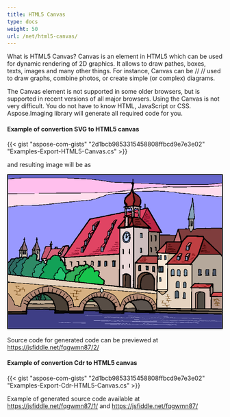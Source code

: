 ```yaml
---
title: HTML5 Canvas
type: docs
weight: 50
url: /net/html5-canvas/
---
```


What is HTML5 Canvas?
Canvas is an element in HTML5 which can be used for dynamic rendering of 2D graphics. It allows to draw pathes, boxes, texts,
images and many other things. For instance, Canvas can be // // used to draw graphs, combine photos, or create simple (or complex) diagrams.

The Canvas element is not supported in some older browsers, but is supported in recent versions of all major browsers.
Using the Canvas is not very difficult. You do not have to know HTML, JavaScript or CSS. Aspose.Imaging library will
generate all required code for you.
#### **Example of convertion SVG to HTML5 canvas**
{{< gist "aspose-com-gists" "2d1bcb9853315458808ffbcd9e7e3e02" "Examples-Export-HTML5-Canvas.cs" >}}

and resulting image will be as

![todo:image_alt_text](html5-canvas_1.png)

Source code for generated code can be previewed at <https://jsfiddle.net/fqgwmn87/2/>
#### **Example of convertion Cdr to HTML5 canvas**
{{< gist "aspose-com-gists" "2d1bcb9853315458808ffbcd9e7e3e02" "Examples-Export-Cdr-HTML5-Canvas.cs" >}}

Example of generated source code available at <https://jsfiddle.net/fqgwmn87/1/> and <https://jsfiddle.net/fqgwmn87/>


